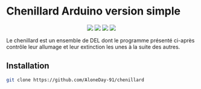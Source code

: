 # Chenillard Arduino version simple

<p align="center">
  <a href="https://www.python.org/"><img src="https://img.shields.io/badge/Made%20with-Python-1f425f.svg"/></a>
  <a href="https://github.com/AloneDay-91/Project-QR-Code-Python/releases"><img src="https://img.shields.io/github/downloads/AloneDay-91/Project-QR-Code-Python/total.svg"/></a>
  <a href="https://github.com/AloneDay-91/Project-QR-Code-Python/releases/tag/v1.0.0"><img src="https://badge.fury.io/gh/AloneDay-91%2FProject-QR-Code-Python.svg"/></a>
  <a href="https://github.com/ellerbrock/open-source-badges/"><img src="https://badges.frapsoft.com/os/v1/open-source.svg?v=103"/></a>
</p>

Le chenillard est un ensemble de DEL dont le programme présenté ci-après contrôle leur allumage et leur extinction les unes à la suite des autres.

## Installation
```bash
git clone https://github.com/AloneDay-91/chenillard
```
